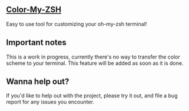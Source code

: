 ## [Color-My-ZSH](http://color-my-zsh.rigor789.com)
Easy to use tool for customizing your oh-my-zsh terminal!

## Important notes
This is a work in progress, currently there's no way to transfer the color scheme to your terminal.
This feature will be added as soon as it is done.

## Wanna help out?
If you'd like to help out with the project, please try it out, and file a bug report for any issues you encounter.
